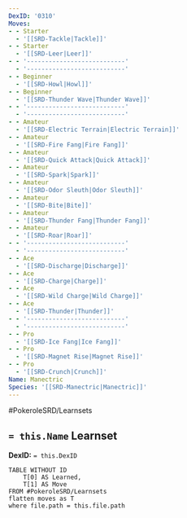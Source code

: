 ```yaml
---
DexID: '0310'
Moves:
- - Starter
  - '[[SRD-Tackle|Tackle]]'
- - Starter
  - '[[SRD-Leer|Leer]]'
- - '---------------------------'
  - '---------------------------'
- - Beginner
  - '[[SRD-Howl|Howl]]'
- - Beginner
  - '[[SRD-Thunder Wave|Thunder Wave]]'
- - '---------------------------'
  - '---------------------------'
- - Amateur
  - '[[SRD-Electric Terrain|Electric Terrain]]'
- - Amateur
  - '[[SRD-Fire Fang|Fire Fang]]'
- - Amateur
  - '[[SRD-Quick Attack|Quick Attack]]'
- - Amateur
  - '[[SRD-Spark|Spark]]'
- - Amateur
  - '[[SRD-Odor Sleuth|Odor Sleuth]]'
- - Amateur
  - '[[SRD-Bite|Bite]]'
- - Amateur
  - '[[SRD-Thunder Fang|Thunder Fang]]'
- - Amateur
  - '[[SRD-Roar|Roar]]'
- - '---------------------------'
  - '---------------------------'
- - Ace
  - '[[SRD-Discharge|Discharge]]'
- - Ace
  - '[[SRD-Charge|Charge]]'
- - Ace
  - '[[SRD-Wild Charge|Wild Charge]]'
- - Ace
  - '[[SRD-Thunder|Thunder]]'
- - '---------------------------'
  - '---------------------------'
- - Pro
  - '[[SRD-Ice Fang|Ice Fang]]'
- - Pro
  - '[[SRD-Magnet Rise|Magnet Rise]]'
- - Pro
  - '[[SRD-Crunch|Crunch]]'
Name: Manectric
Species: '[[SRD-Manectric|Manectric]]'
---
```


#PokeroleSRD/Learnsets

## `= this.Name` Learnset

**DexID:** `= this.DexID`

```dataview
TABLE WITHOUT ID
    T[0] AS Learned,
    T[1] AS Move
FROM #PokeroleSRD/Learnsets
flatten moves as T
where file.path = this.file.path
```
